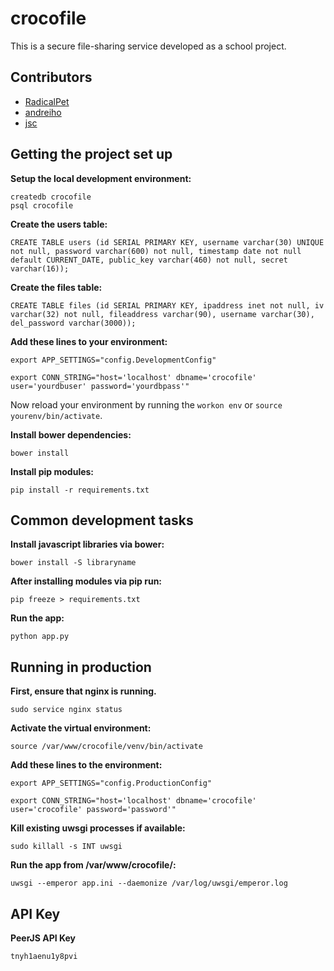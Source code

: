 crocofile
==========================

This is a secure file-sharing service developed as a school project.

Contributors
------------------------

* [RadicalPet](https://github.com/RadicalPet)
* [andreiho](https://github.com/andreiho)
* [jsc](https://github.com/skovsgaard/)

Getting the project set up
------------------------

**Setup the local development environment:**

```
createdb crocofile
psql crocofile
```

**Create the users table:**

```
CREATE TABLE users (id SERIAL PRIMARY KEY, username varchar(30) UNIQUE not null, password varchar(600) not null, timestamp date not null default CURRENT_DATE, public_key varchar(460) not null, secret varchar(16));
```

**Create the files table:**

```
CREATE TABLE files (id SERIAL PRIMARY KEY, ipaddress inet not null, iv varchar(32) not null, fileaddress varchar(90), username varchar(30), del_password varchar(3000));
```

**Add these lines to your environment:**

```
export APP_SETTINGS="config.DevelopmentConfig"
```

```
export CONN_STRING="host='localhost' dbname='crocofile' user='yourdbuser' password='yourdbpass'"
```

Now reload your environment by running the ```workon env``` or ```source yourenv/bin/activate```.

**Install bower dependencies:**

```
bower install
```

**Install pip modules:**

```
pip install -r requirements.txt
```

Common development tasks
------------------------

**Install javascript libraries via bower:**

```
bower install -S libraryname
```

**After installing modules via pip run:**
```
pip freeze > requirements.txt
```

**Run the app:**

```
python app.py
```

Running in production
------------------------

**First, ensure that nginx is running.**

```
sudo service nginx status
```

**Activate the virtual environment:**

```
source /var/www/crocofile/venv/bin/activate
```

**Add these lines to the environment:**

```
export APP_SETTINGS="config.ProductionConfig"
```

```
export CONN_STRING="host='localhost' dbname='crocofile' user='crocofile' password='password'"
```

**Kill existing uwsgi processes if available:**

```
sudo killall -s INT uwsgi
```

**Run the app from /var/www/crocofile/:**

```
uwsgi --emperor app.ini --daemonize /var/log/uwsgi/emperor.log
```


API Key
------------------------

**PeerJS API Key**

```
tnyh1aenu1y8pvi
```
